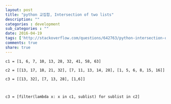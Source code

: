 ```yaml
---
layout: post
title: "python 교집합, Intersection of two lists"
description: ""
categories : development
sub_categories : ""
date: 2016-04-19
tags: ['http://stackoverflow.com/questions/642763/python-intersection-of-two-lists']
comments: true
share: true
---
```



    c1 = [1, 6, 7, 10, 13, 28, 32, 41, 58, 63]
    
    c2 = [[13, 17, 18, 21, 32], [7, 11, 13, 14, 28], [1, 5, 6, 8, 15, 16]]
    
    c3 = [[13, 32], [7, 13, 28], [1,6]]
    
    
    
    c3 = [filter(lambda x: x in c1, sublist) for sublist in c2]
